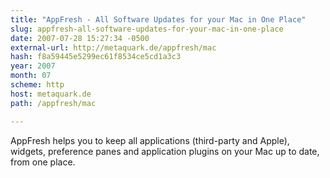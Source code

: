 ```yaml
---
title: "AppFresh - All Software Updates for your Mac in One Place"
slug: appfresh-all-software-updates-for-your-mac-in-one-place
date: 2007-07-28 15:27:34 -0500
external-url: http://metaquark.de/appfresh/mac
hash: f8a59445e5299ec61f8534ce5cd1a3c3
year: 2007
month: 07
scheme: http
host: metaquark.de
path: /appfresh/mac

---
```


AppFresh helps you to keep all applications (third-party and Apple), widgets, preference panes and application plugins on your Mac up to date, from one place.
